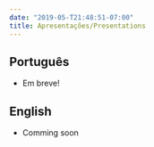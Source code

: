 ```yaml
---
date: "2019-05-T21:48:51-07:00"
title: Apresentações/Presentations
---
```

  
## Português
  
- Em breve!
  
## English
  
- Comming soon